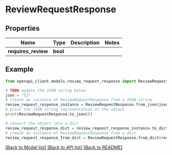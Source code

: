 # ReviewRequestResponse


## Properties

Name | Type | Description | Notes
------------ | ------------- | ------------- | -------------
**requires_review** | **bool** |  | 

## Example

```python
from openapi_client.models.review_request_response import ReviewRequestResponse

# TODO update the JSON string below
json = "{}"
# create an instance of ReviewRequestResponse from a JSON string
review_request_response_instance = ReviewRequestResponse.from_json(json)
# print the JSON string representation of the object
print(ReviewRequestResponse.to_json())

# convert the object into a dict
review_request_response_dict = review_request_response_instance.to_dict()
# create an instance of ReviewRequestResponse from a dict
review_request_response_from_dict = ReviewRequestResponse.from_dict(review_request_response_dict)
```
[[Back to Model list]](../README.md#documentation-for-models) [[Back to API list]](../README.md#documentation-for-api-endpoints) [[Back to README]](../README.md)


